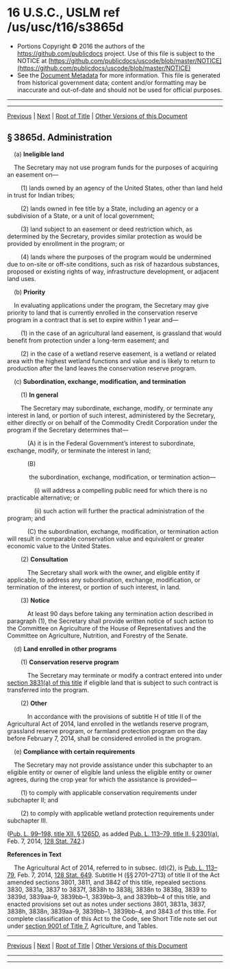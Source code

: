 ---
---

# 16 U.S.C., USLM ref /us/usc/t16/s3865d

* Portions Copyright © 2016 the authors of the https://github.com/publicdocs project.
  Use of this file is subject to the NOTICE at [https://github.com/publicdocs/uscode/blob/master/NOTICE](https://github.com/publicdocs/uscode/blob/master/NOTICE)
* See the [Document Metadata](././../../../../..//README.md) for more information.
  This file is generated from historical government data; content and/or formatting may be inaccurate and out-of-date and should not be used for official purposes.

----------
----------

[Previous](./../../../../..//us/usc/t16/ch58/schVII/m__us_usc_t16_s3865c.md) | [Next](./../../../../..//us/usc/t16/ch58/schVIII/m__us_usc_t16_ch58_schVIII.md) | [Root of Title](./../../../../../) | [Other Versions of this Document](https://publicdocs.github.io/go/links?ns=uslm&ref=%2Fus%2Fusc%2Ft16%2Fs3865d)

## § 3865d. Administration

    (a) __Ineligible land__ 

    The Secretary may not use program funds for the purposes of acquiring an easement on—

        (1) lands owned by an agency of the United States, other than land held in trust for Indian tribes;

        (2) lands owned in fee title by a State, including an agency or a subdivision of a State, or a unit of local government;

        (3) land subject to an easement or deed restriction which, as determined by the Secretary, provides similar protection as would be provided by enrollment in the program; or

        (4) lands where the purposes of the program would be undermined due to on-site or off-site conditions, such as risk of hazardous substances, proposed or existing rights of way, infrastructure development, or adjacent land uses.

    (b) __Priority__ 

    In evaluating applications under the program, the Secretary may give priority to land that is currently enrolled in the conservation reserve program in a contract that is set to expire within 1 year and—

        (1) in the case of an agricultural land easement, is grassland that would benefit from protection under a long-term easement; and

        (2) in the case of a wetland reserve easement, is a wetland or related area with the highest wetland functions and value and is likely to return to production after the land leaves the conservation reserve program.

    (c) __Subordination, exchange, modification, and termination__ 

        (1) __In general__ 

        The Secretary may subordinate, exchange, modify, or terminate any interest in land, or portion of such interest, administered by the Secretary, either directly or on behalf of the Commodity Credit Corporation under the program if the Secretary determines that—

            (A) it is in the Federal Government’s interest to subordinate, exchange, modify, or terminate the interest in land;

            (B)

             the subordination, exchange, modification, or termination action—

                (i) will address a compelling public need for which there is no practicable alternative; or

                (ii) such action will further the practical administration of the program; and

            (C) the subordination, exchange, modification, or termination action will result in comparable conservation value and equivalent or greater economic value to the United States.

        (2) __Consultation__ 

            The Secretary shall work with the owner, and eligible entity if applicable, to address any subordination, exchange, modification, or termination of the interest, or portion of such interest, in land.

        (3) __Notice__ 

            At least 90 days before taking any termination action described in paragraph (1), the Secretary shall provide written notice of such action to the Committee on Agriculture of the House of Representatives and the Committee on Agriculture, Nutrition, and Forestry of the Senate.

    (d) __Land enrolled in other programs__ 

        (1) __Conservation reserve program__ 

            The Secretary may terminate or modify a contract entered into under [section 3831(a) of this title][/us/usc/t16/s3831/a] if eligible land that is subject to such contract is transferred into the program.

        (2) __Other__ 

            In accordance with the provisions of subtitle H of title II of the Agricultural Act of 2014, land enrolled in the wetlands reserve program, grassland reserve program, or farmland protection program on the day before February 7, 2014, shall be considered enrolled in the program.

    (e) __Compliance with certain requirements__ 

    The Secretary may not provide assistance under this subchapter to an eligible entity or owner of eligible land unless the eligible entity or owner agrees, during the crop year for which the assistance is provided—

        (1) to comply with applicable conservation requirements under subchapter II; and

        (2) to comply with applicable wetland protection requirements under subchapter III.

([Pub. L. 99–198, title XII, § 1265D][/us/pl/99/198/s1265D], as added [Pub. L. 113–79, title II, § 2301(a)][/us/pl/113/79/s2301/a], Feb. 7, 2014, [128 Stat. 742][/us/stat/128/742].)

 __References in Text__ 

    The Agricultural Act of 2014, referred to in subsec. (d)(2), is [Pub. L. 113–79][/us/pl/113/79], Feb. 7, 2014, [128 Stat. 649][/us/stat/128/649]. Subtitle H (§§ 2701–2713) of title II of the Act amended sections 3801, 3811, and 3842 of this title, repealed sections 3830, 3831a, 3837 to 3837f, 3838h to 3838j, 3838n to 3838q, 3839 to 3839d, 3839aa–9, 3839bb–1, 3839bb–3, and 3839bb–4 of this title, and enacted provisions set out as notes under sections 3801, 3831a, 3837, 3838h, 3838n, 3839aa–9, 3839bb–1, 3839bb–4, and 3843 of this title. For complete classification of this Act to the Code, see Short Title note set out under [section 9001 of Title 7][/us/usc/t7/s9001], Agriculture, and Tables.

----------

[Previous](./../../../../..//us/usc/t16/ch58/schVII/m__us_usc_t16_s3865c.md) | [Next](./../../../../..//us/usc/t16/ch58/schVIII/m__us_usc_t16_ch58_schVIII.md) | [Root of Title](./../../../../../) | [Other Versions of this Document](https://publicdocs.github.io/go/links?ns=uslm&ref=%2Fus%2Fusc%2Ft16%2Fs3865d)

----------
----------

[/us/usc/t16/s3831/a]: https://publicdocs.github.io/go/links?ns=uslm&ref=%2Fus%2Fusc%2Ft16%2Fs3831%2Fa
[/us/pl/99/198/s1265D]: https://publicdocs.github.io/go/links?ns=uslm&ref=%2Fus%2Fpl%2F99%2F198%2Fs1265D
[/us/pl/113/79/s2301/a]: https://publicdocs.github.io/go/links?ns=uslm&ref=%2Fus%2Fpl%2F113%2F79%2Fs2301%2Fa
[/us/stat/128/742]: https://publicdocs.github.io/go/links?ns=uslm&ref=%2Fus%2Fstat%2F128%2F742
[/us/pl/113/79]: https://publicdocs.github.io/go/links?ns=uslm&ref=%2Fus%2Fpl%2F113%2F79
[/us/stat/128/649]: https://publicdocs.github.io/go/links?ns=uslm&ref=%2Fus%2Fstat%2F128%2F649
[/us/usc/t7/s9001]: https://publicdocs.github.io/go/links?ns=uslm&ref=%2Fus%2Fusc%2Ft7%2Fs9001


